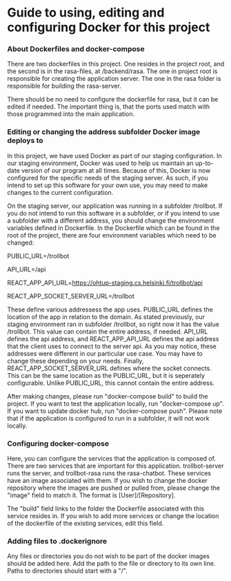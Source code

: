 # Guide to using, editing and configuring Docker for this project

### About Dockerfiles and docker-compose

There are two dockerfiles in this project. One resides in the project root, and the second is in the rasa-files, at \/backend/rasa.
The one in project root is responsible for creating the application server. The one in the rasa folder is responsible for building the rasa-server.

There should be no need to configure the dockerfile for rasa, but it can be edited if needed. The important thing is, that the ports used match with those programmed into the main application.

### Editing or changing the address subfolder Docker image deploys to

In this project, we have used Docker as part of our staging configuration. 
In our staging environment, Docker was used to help us maintain an up-to-date version of our program at all times.
Because of this, Docker is now configured for the specific needs of the staging server. As such, if you intend to set up this software for your own use, you may need to make changes to the current configuration.

On the staging server, our application was running in a subfolder \/trollbot. If you do not intend to run this software in a subfolder, or if you intend to use a subfolder with a different address, you should change the environment variables defined in Dockerfile. 
In the Dockerfile which can be found in the root of the project, there are four environment variables which need to be changed:

PUBLIC_URL=/trollbot

API_URL=/api

REACT_APP_API_URL=https://ohtup-staging.cs.helsinki.fi/trollbot/api

REACT_APP_SOCKET_SERVER_URL=/trollbot



These define various addressess the app uses. PUBLIC_URL defines the location of the app in relation to the domain. As stated previously, our staging environment ran in subfolder  \/trollbot, so right now it has the value \/trollbot. This value can contain the entire address, if needed. 
API_URL defines the api address, and REACT_APP_API_URL defines the api address that the client uses to connect to the server api. 
As you may notice, these addresses were different in our particular use case. You may have to change these depending on your needs. 
Finally, REACT_APP_SOCKET_SERVER_URL defines where the socket connects. This can be the same location as the PUBLIC_URL, but it is seperately configurable. Unlike PUBLIC_URL, this cannot contain the entire address.

After making changes, please run "docker-compose build" to build the project. If you want to test the application locally, run "docker-compose up". If you want to update docker hub, run "docker-compose push".
Please note that if the application is configured to run in a subfolder, it will not work locally. 

### Configuring docker-compose

Here, you can configure the services that the application is composed of. There are two services that are important for this application. trollbot-server runs the server, and trollbot-rasa runs the rasa-chatbot.
These services have an image associated with them. If you wish to change the docker repository where the images are pushed or pulled from, please change the "image" field to match it. The format is  \[User]/\[Repository].

The "build" field links to the folder the Dockerfile associated with this service resides in. If you wish to add more services or change the location of the dockerfile of the existing services, edit this field.

### Adding files to .dockerignore

Any files or directories you do not wish to be part of the docker images should be added here.
Add the path to the file or directory to its own line.
Paths to directories should start with a "/".